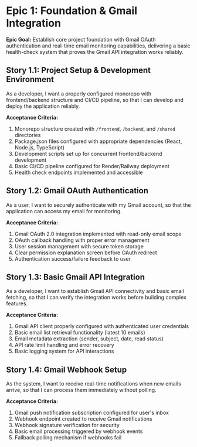 # Epic 1: Foundation & Gmail Integration

**Epic Goal:** Establish core project foundation with Gmail OAuth authentication and real-time email monitoring capabilities, delivering a basic health-check system that proves the Gmail API integration works reliably.

## Story 1.1: Project Setup & Development Environment

As a developer,
I want a properly configured monorepo with frontend/backend structure and CI/CD pipeline,
so that I can develop and deploy the application reliably.

**Acceptance Criteria:**
1. Monorepo structure created with `/frontend`, `/backend`, and `/shared` directories
2. Package.json files configured with appropriate dependencies (React, Node.js, TypeScript)
3. Development scripts set up for concurrent frontend/backend development
4. Basic CI/CD pipeline configured for Render/Railway deployment
5. Health check endpoints implemented and accessible

## Story 1.2: Gmail OAuth Authentication

As a user,
I want to securely authenticate with my Gmail account,
so that the application can access my email for monitoring.

**Acceptance Criteria:**
1. Gmail OAuth 2.0 integration implemented with read-only email scope
2. OAuth callback handling with proper error management
3. User session management with secure token storage
4. Clear permission explanation screen before OAuth redirect
5. Authentication success/failure feedback to user

## Story 1.3: Basic Gmail API Integration

As a developer,
I want to establish Gmail API connectivity and basic email fetching,
so that I can verify the integration works before building complex features.

**Acceptance Criteria:**
1. Gmail API client properly configured with authenticated user credentials
2. Basic email list retrieval functionality (latest 10 emails)
3. Email metadata extraction (sender, subject, date, read status)
4. API rate limit handling and error recovery
5. Basic logging system for API interactions

## Story 1.4: Gmail Webhook Setup

As the system,
I want to receive real-time notifications when new emails arrive,
so that I can process them immediately without polling.

**Acceptance Criteria:**
1. Gmail push notification subscription configured for user's inbox
2. Webhook endpoint created to receive Gmail notifications
3. Webhook signature verification for security
4. Basic email processing triggered by webhook events
5. Fallback polling mechanism if webhooks fail
